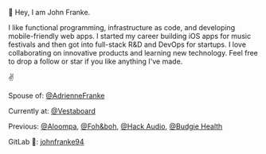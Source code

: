 👋 Hey, I am John Franke.

I like functional programming, infrastructure as code, and developing mobile-friendly web apps. I started my career building iOS apps for music festivals and then got into full-stack R&D and DevOps for startups. I love collaborating on innovative products and learning new technology. Feel free to drop a follow or star if you like anything I've made.

✌️

Spouse of: [@AdrienneFranke](https://github.com/adriennefranke)

Currently at: [@Vestaboard](https://github.com/Vestaboard) 

Previous: [@Aloompa](https://github.com/Aloompa), [@Foh&boh](https://github.com/FOH-BOH), [@Hack Audio](https://github.com/hackaudio), [@Budgie Health](https://github.com/budgie-health)

GitLab 🦊: [johnfranke94](https://gitlab.com/johnfranke94) 
